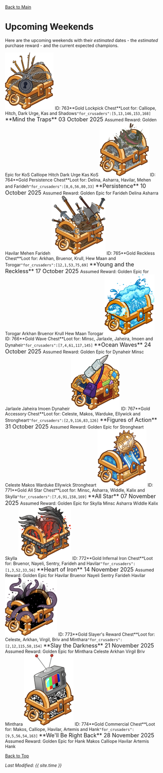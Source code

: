 [Back to Main](index.md)

# Upcoming Weekends

Here are the upcoming weekends with their *estimated* dates - the *estimated* purchase reward - and the current expected champions.

<span class="weekendsTableColumn">
    <span class="weekendTableRow">
        <span class="weekendTableIcon">
            <img src="images/weekends/763.png">
            <span class="weekendTooltipContents">ID: 763**Gold Lockpick Chest**Loot for: Calliope, Hitch, Dark Urge, Kas and Shadows<code>"for_crusaders":[5,13,146,153,168]</code></span>
        </span>
        <span class="weekendTableMain">
            <span class="weekendTableTitleRow">
                <span class="weekendTableContents" style="font-size:1.3em">
                    **Mind the Traps**
                </span>
                <span class="weekendTableContents" style="font-size:1.3em">
                    03 October 2025
                </span>
            </span>
            <span class="weekendTableContentBlock">
                <span class="weekendTableReward">
                    <span class="weekendTableContents" style="padding-top:5px">
                        Assumed Reward:
                    </span>
                    <span class="weekendTableContents">
                        Golden Epic for KoS
                    </span>
                </span>
                <span class="weekendTableChampions">
                    <span class="weekendTableChampion" style="background-image:url('images/portraits/calliope.png'">
                        <span class="weekendTableChampionNameplate">Calliope</span>
                    </span>
                    <span class="weekendTableChampion" style="background-image:url('images/portraits/hitch.png'">
                        <span class="weekendTableChampionNameplate">Hitch</span>
                    </span>
                    <span class="weekendTableChampion" style="background-image:url('images/portraits/darkurge.png'">
                        <span class="weekendTableChampionNameplate">Dark Urge</span>
                    </span>
                    <span class="weekendTableChampion" style="background-image:url('images/portraits/kas.png'">
                        <span class="weekendTableChampionNameplate">Kas</span>
                    </span>
                    <span class="weekendTableChampion" style="background-image:url('images/general/unknown.png'">
                        <span class="weekendTableChampionNameplate">KoS</span>
                    </span>
                </span>
            </span>
        </span>
    </span>
    <span class="weekendTableRow">
        <span class="weekendTableIcon">
            <img src="images/weekends/764.png">
            <span class="weekendTooltipContents">ID: 764**Gold Persistence Chest**Loot for: Delina, Asharra, Havilar, Mehen and Farideh<code>"for_crusaders":[8,6,56,80,33]</code></span>
        </span>
        <span class="weekendTableMain">
            <span class="weekendTableTitleRow">
                <span class="weekendTableContents" style="font-size:1.3em">
                    **Persistence**
                </span>
                <span class="weekendTableContents" style="font-size:1.3em">
                    10 October 2025
                </span>
            </span>
            <span class="weekendTableContentBlock">
                <span class="weekendTableReward">
                    <span class="weekendTableContents" style="padding-top:5px">
                        Assumed Reward:
                    </span>
                    <span class="weekendTableContents">
                        Golden Epic for Farideh
                    </span>
                </span>
                <span class="weekendTableChampions">
                    <span class="weekendTableChampion" style="background-image:url('images/portraits/delina.png'">
                        <span class="weekendTableChampionNameplate">Delina</span>
                    </span>
                    <span class="weekendTableChampion" style="background-image:url('images/portraits/asharra.png'">
                        <span class="weekendTableChampionNameplate">Asharra</span>
                    </span>
                    <span class="weekendTableChampion" style="background-image:url('images/portraits/havilar.png'">
                        <span class="weekendTableChampionNameplate">Havilar</span>
                    </span>
                    <span class="weekendTableChampion" style="background-image:url('images/portraits/mehen.png'">
                        <span class="weekendTableChampionNameplate">Mehen</span>
                    </span>
                    <span class="weekendTableChampion" style="background-image:url('images/portraits/farideh.png'">
                        <span class="weekendTableChampionNameplate">Farideh</span>
                    </span>
                </span>
            </span>
        </span>
    </span>
    <span class="weekendTableRow">
        <span class="weekendTableIcon">
            <img src="images/weekends/765.png">
            <span class="weekendTooltipContents">ID: 765**Gold Reckless Chest**Loot for: Arkhan, Bruenor, Krull, Hew Maan and Torogar<code>"for_crusaders":[12,1,53,75,69]</code></span>
        </span>
        <span class="weekendTableMain">
            <span class="weekendTableTitleRow">
                <span class="weekendTableContents" style="font-size:1.3em">
                    **Young and the Reckless**
                </span>
                <span class="weekendTableContents" style="font-size:1.3em">
                    17 October 2025
                </span>
            </span>
            <span class="weekendTableContentBlock">
                <span class="weekendTableReward">
                    <span class="weekendTableContents" style="padding-top:5px">
                        Assumed Reward:
                    </span>
                    <span class="weekendTableContents">
                        Golden Epic for Torogar
                    </span>
                </span>
                <span class="weekendTableChampions">
                    <span class="weekendTableChampion" style="background-image:url('images/portraits/arkhan.png'">
                        <span class="weekendTableChampionNameplate">Arkhan</span>
                    </span>
                    <span class="weekendTableChampion" style="background-image:url('images/portraits/bruenor.png'">
                        <span class="weekendTableChampionNameplate">Bruenor</span>
                    </span>
                    <span class="weekendTableChampion" style="background-image:url('images/portraits/krull.png'">
                        <span class="weekendTableChampionNameplate">Krull</span>
                    </span>
                    <span class="weekendTableChampion" style="background-image:url('images/portraits/hewmaan.png'">
                        <span class="weekendTableChampionNameplate">Hew Maan</span>
                    </span>
                    <span class="weekendTableChampion" style="background-image:url('images/portraits/torogar.png'">
                        <span class="weekendTableChampionNameplate">Torogar</span>
                    </span>
                </span>
            </span>
        </span>
    </span>
    <span class="weekendTableRow">
        <span class="weekendTableIcon">
            <img src="images/weekends/766.png">
            <span class="weekendTooltipContents">ID: 766**Gold Wave Chest**Loot for: Minsc, Jarlaxle, Jaheira, Imoen and Dynaheir<code>"for_crusaders":[7,4,61,117,145]</code></span>
        </span>
        <span class="weekendTableMain">
            <span class="weekendTableTitleRow">
                <span class="weekendTableContents" style="font-size:1.3em">
                    **Ocean Waves**
                </span>
                <span class="weekendTableContents" style="font-size:1.3em">
                    24 October 2025
                </span>
            </span>
            <span class="weekendTableContentBlock">
                <span class="weekendTableReward">
                    <span class="weekendTableContents" style="padding-top:5px">
                        Assumed Reward:
                    </span>
                    <span class="weekendTableContents">
                        Golden Epic for Dynaheir
                    </span>
                </span>
                <span class="weekendTableChampions">
                    <span class="weekendTableChampion" style="background-image:url('images/portraits/minsc.png'">
                        <span class="weekendTableChampionNameplate">Minsc</span>
                    </span>
                    <span class="weekendTableChampion" style="background-image:url('images/portraits/jarlaxle.png'">
                        <span class="weekendTableChampionNameplate">Jarlaxle</span>
                    </span>
                    <span class="weekendTableChampion" style="background-image:url('images/portraits/jaheira.png'">
                        <span class="weekendTableChampionNameplate">Jaheira</span>
                    </span>
                    <span class="weekendTableChampion" style="background-image:url('images/portraits/imoen.png'">
                        <span class="weekendTableChampionNameplate">Imoen</span>
                    </span>
                    <span class="weekendTableChampion" style="background-image:url('images/portraits/dynaheir.png'">
                        <span class="weekendTableChampionNameplate">Dynaheir</span>
                    </span>
                </span>
            </span>
        </span>
    </span>
    <span class="weekendTableRow">
        <span class="weekendTableIcon">
            <img src="images/weekends/767.png">
            <span class="weekendTooltipContents">ID: 767**Gold Accessory Chest**Loot for: Celeste, Makos, Warduke, Ellywick and Strongheart<code>"for_crusaders":[2,9,116,83,126]</code></span>
        </span>
        <span class="weekendTableMain">
            <span class="weekendTableTitleRow">
                <span class="weekendTableContents" style="font-size:1.3em">
                    **Figures of Action**
                </span>
                <span class="weekendTableContents" style="font-size:1.3em">
                    31 October 2025
                </span>
            </span>
            <span class="weekendTableContentBlock">
                <span class="weekendTableReward">
                    <span class="weekendTableContents" style="padding-top:5px">
                        Assumed Reward:
                    </span>
                    <span class="weekendTableContents">
                        Golden Epic for Strongheart
                    </span>
                </span>
                <span class="weekendTableChampions">
                    <span class="weekendTableChampion" style="background-image:url('images/portraits/celeste.png'">
                        <span class="weekendTableChampionNameplate">Celeste</span>
                    </span>
                    <span class="weekendTableChampion" style="background-image:url('images/portraits/makos.png'">
                        <span class="weekendTableChampionNameplate">Makos</span>
                    </span>
                    <span class="weekendTableChampion" style="background-image:url('images/portraits/warduke.png'">
                        <span class="weekendTableChampionNameplate">Warduke</span>
                    </span>
                    <span class="weekendTableChampion" style="background-image:url('images/portraits/ellywick.png'">
                        <span class="weekendTableChampionNameplate">Ellywick</span>
                    </span>
                    <span class="weekendTableChampion" style="background-image:url('images/portraits/strongheart.png'">
                        <span class="weekendTableChampionNameplate">Strongheart</span>
                    </span>
                </span>
            </span>
        </span>
    </span>
    <span class="weekendTableRow">
        <span class="weekendTableIcon">
            <img src="images/weekends/771.png">
            <span class="weekendTooltipContents">ID: 771**Gold All Star Chest**Loot for: Minsc, Asharra, Widdle, Kalix and Skylla<code>"for_crusaders":[7,6,91,158,169]</code></span>
        </span>
        <span class="weekendTableMain">
            <span class="weekendTableTitleRow">
                <span class="weekendTableContents" style="font-size:1.3em">
                    **All Star**
                </span>
                <span class="weekendTableContents" style="font-size:1.3em">
                    07 November 2025
                </span>
            </span>
            <span class="weekendTableContentBlock">
                <span class="weekendTableReward">
                    <span class="weekendTableContents" style="padding-top:5px">
                        Assumed Reward:
                    </span>
                    <span class="weekendTableContents">
                        Golden Epic for Skylla
                    </span>
                </span>
                <span class="weekendTableChampions">
                    <span class="weekendTableChampion" style="background-image:url('images/portraits/minsc.png'">
                        <span class="weekendTableChampionNameplate">Minsc</span>
                    </span>
                    <span class="weekendTableChampion" style="background-image:url('images/portraits/asharra.png'">
                        <span class="weekendTableChampionNameplate">Asharra</span>
                    </span>
                    <span class="weekendTableChampion" style="background-image:url('images/portraits/widdle.png'">
                        <span class="weekendTableChampionNameplate">Widdle</span>
                    </span>
                    <span class="weekendTableChampion" style="background-image:url('images/portraits/kalix.png'">
                        <span class="weekendTableChampionNameplate">Kalix</span>
                    </span>
                    <span class="weekendTableChampion" style="background-image:url('images/portraits/skylla.png'">
                        <span class="weekendTableChampionNameplate">Skylla</span>
                    </span>
                </span>
            </span>
        </span>
    </span>
    <span class="weekendTableRow">
        <span class="weekendTableIcon">
            <img src="images/weekends/772.png">
            <span class="weekendTooltipContents">ID: 772**Gold Infernal Iron Chest**Loot for: Bruenor, Nayeli, Sentry, Farideh and Havilar<code>"for_crusaders":[1,3,52,33,56]</code></span>
        </span>
        <span class="weekendTableMain">
            <span class="weekendTableTitleRow">
                <span class="weekendTableContents" style="font-size:1.3em">
                    **Heart of Iron**
                </span>
                <span class="weekendTableContents" style="font-size:1.3em">
                    14 November 2025
                </span>
            </span>
            <span class="weekendTableContentBlock">
                <span class="weekendTableReward">
                    <span class="weekendTableContents" style="padding-top:5px">
                        Assumed Reward:
                    </span>
                    <span class="weekendTableContents">
                        Golden Epic for Havilar
                    </span>
                </span>
                <span class="weekendTableChampions">
                    <span class="weekendTableChampion" style="background-image:url('images/portraits/bruenor.png'">
                        <span class="weekendTableChampionNameplate">Bruenor</span>
                    </span>
                    <span class="weekendTableChampion" style="background-image:url('images/portraits/nayeli.png'">
                        <span class="weekendTableChampionNameplate">Nayeli</span>
                    </span>
                    <span class="weekendTableChampion" style="background-image:url('images/portraits/sentry.png'">
                        <span class="weekendTableChampionNameplate">Sentry</span>
                    </span>
                    <span class="weekendTableChampion" style="background-image:url('images/portraits/farideh.png'">
                        <span class="weekendTableChampionNameplate">Farideh</span>
                    </span>
                    <span class="weekendTableChampion" style="background-image:url('images/portraits/havilar.png'">
                        <span class="weekendTableChampionNameplate">Havilar</span>
                    </span>
                </span>
            </span>
        </span>
    </span>
    <span class="weekendTableRow">
        <span class="weekendTableIcon">
            <img src="images/weekends/773.png">
            <span class="weekendTooltipContents">ID: 773**Gold Slayer's Reward Chest**Loot for: Celeste, Arkhan, Virgil, Briv and Minthara<code>"for_crusaders":[2,12,115,58,154]</code></span>
        </span>
        <span class="weekendTableMain">
            <span class="weekendTableTitleRow">
                <span class="weekendTableContents" style="font-size:1.3em">
                    **Slay the Darkness**
                </span>
                <span class="weekendTableContents" style="font-size:1.3em">
                    21 November 2025
                </span>
            </span>
            <span class="weekendTableContentBlock">
                <span class="weekendTableReward">
                    <span class="weekendTableContents" style="padding-top:5px">
                        Assumed Reward:
                    </span>
                    <span class="weekendTableContents">
                        Golden Epic for Minthara
                    </span>
                </span>
                <span class="weekendTableChampions">
                    <span class="weekendTableChampion" style="background-image:url('images/portraits/celeste.png'">
                        <span class="weekendTableChampionNameplate">Celeste</span>
                    </span>
                    <span class="weekendTableChampion" style="background-image:url('images/portraits/arkhan.png'">
                        <span class="weekendTableChampionNameplate">Arkhan</span>
                    </span>
                    <span class="weekendTableChampion" style="background-image:url('images/portraits/virgil.png'">
                        <span class="weekendTableChampionNameplate">Virgil</span>
                    </span>
                    <span class="weekendTableChampion" style="background-image:url('images/portraits/briv.png'">
                        <span class="weekendTableChampionNameplate">Briv</span>
                    </span>
                    <span class="weekendTableChampion" style="background-image:url('images/portraits/minthara.png'">
                        <span class="weekendTableChampionNameplate">Minthara</span>
                    </span>
                </span>
            </span>
        </span>
    </span>
    <span class="weekendTableRow">
        <span class="weekendTableIcon">
            <img src="images/weekends/774.png">
            <span class="weekendTooltipContents">ID: 774**Gold Commercial Chest**Loot for: Makos, Calliope, Havilar, Artemis and Hank<code>"for_crusaders":[9,5,56,54,163]</code></span>
        </span>
        <span class="weekendTableMain">
            <span class="weekendTableTitleRow">
                <span class="weekendTableContents" style="font-size:1.3em">
                    **We'll Be Right Back**
                </span>
                <span class="weekendTableContents" style="font-size:1.3em">
                    28 November 2025
                </span>
            </span>
            <span class="weekendTableContentBlock">
                <span class="weekendTableReward">
                    <span class="weekendTableContents" style="padding-top:5px">
                        Assumed Reward:
                    </span>
                    <span class="weekendTableContents">
                        Golden Epic for Hank
                    </span>
                </span>
                <span class="weekendTableChampions">
                    <span class="weekendTableChampion" style="background-image:url('images/portraits/makos.png'">
                        <span class="weekendTableChampionNameplate">Makos</span>
                    </span>
                    <span class="weekendTableChampion" style="background-image:url('images/portraits/calliope.png'">
                        <span class="weekendTableChampionNameplate">Calliope</span>
                    </span>
                    <span class="weekendTableChampion" style="background-image:url('images/portraits/havilar.png'">
                        <span class="weekendTableChampionNameplate">Havilar</span>
                    </span>
                    <span class="weekendTableChampion" style="background-image:url('images/portraits/artemis.png'">
                        <span class="weekendTableChampionNameplate">Artemis</span>
                    </span>
                    <span class="weekendTableChampion" style="background-image:url('images/portraits/hank.png'">
                        <span class="weekendTableChampionNameplate">Hank</span>
                    </span>
                </span>
            </span>
        </span>
    </span>
</span>

[Back to Top](#top)

*Last Modified: {{ site.time }}*
